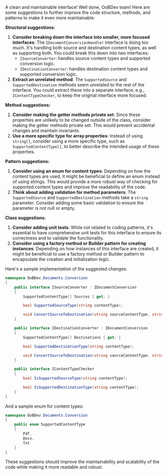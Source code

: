 A clean and maintainable interface! Well done, OoBDev team! Here are some suggestions to further improve the code structure, methods, and patterns to make it even more maintainable:

**Structural suggestions:**

1. **Consider breaking down the interface into smaller, more focused interfaces**: The `IDocumentConversionHandler` interface is doing too much. It's handling both source and destination content types, as well as supporting both. You could break this down into two interfaces:
	* `ISourceConverter`: handles source content types and supported conversion logic.
	* `IDestinationConverter`: handles destination content types and supported conversion logic.
2. **Extract an unrelated method**: The `SupportedSource` and `SupportedDestination` methods seem unrelated to the rest of the interface. You could extract these into a separate interface, e.g., `IContentTypeChecker`, to keep the original interface more focused.

**Method suggestions:**

1. **Consider making the getter methods private set**: Since these properties are unlikely to be changed outside of the class, consider making the getter methods private set. This would prevent accidental changes and maintain invariants.
2. **Use a more specific type for array properties**: Instead of using `string[]`, consider using a more specific type, such as ` SupportedContentType[]`, to better describe the intended usage of these properties.

**Pattern suggestions:**

1. **Consider using an enum for content types**: Depending on how the content types are used, it might be beneficial to define an enum instead of using strings. This would provide a more robust way of checking for supported content types and improve the readability of the code.
2. **Think about adding validation for method parameters**: The `SupportedSource` and `SupportedDestination` methods take a `string` parameter. Consider adding some basic validation to ensure the parameter is not null or empty.

**Class suggestions:**

1. **Consider adding unit tests**: While not related to coding patterns, it's essential to have comprehensive unit tests for this interface to ensure its correctness and to validate the functionality.
2. **Consider using a factory method or Builder pattern for creating instances**: Depending on how instances of this interface are created, it might be beneficial to use a factory method or Builder pattern to encapsulate the creation and initialization logic.

Here's a sample implementation of the suggested changes:
```csharp
namespace OoBDev.Documents.Conversion
{
    public interface ISourceConverter : IDocumentConversion
    {
        SupportedContentType[] Sources { get; }

        bool SupportedSourceType(string contentType);

        void ConvertSourceToDestination(string sourceContentType, string destinationContentType);
    }

    public interface IDestinationConverter : IDocumentConversion
    {
        SupportedContentType[] Destinations { get; }

        bool SupportedDestinationType(string contentType);

        void ConvertSourceToDestination(string sourceContentType, string destinationContentType);
    }

    public interface IContentTypeChecker
    {
        bool IsSupportedSourceType(string contentType);

        bool IsSupportedDestinationType(string contentType);
    }
}
```
And a sample enum for content types:
```csharp
namespace OoBDev.Documents.Conversion
{
    public enum SupportedContentType
    {
        Pdf,
        Docx,
        Txt
    }
}
```
These suggestions should improve the maintainability and scalability of the code while making it more readable and robust.